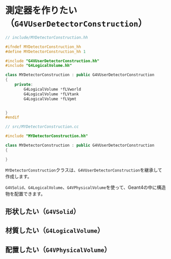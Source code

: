 # 測定器を作りたい（``G4VUserDetectorConstruction``）

```cpp
// include/MYDetectorConstruction.hh

#ifndef MYDetectorConstruction_hh
#define MYDetectorConstruction_hh 1

#include "G4VUserDetectorConstruction.hh"
#include "G4LogicalVolume.hh"

class MYDetectorConstruction : public G4VUserDetectorConstruction
{
    private:
        G4LogicalVolume *fLVworld
        G4LogicalVolume *fLVtank
        G4LogicalVolume *fLVpmt


}
#endif
```

```cpp
// src/MYDetectorConstruction.cc

#include "MYDetectorConstruction.hh"

class MYDetectorConstruction : public G4VUserDetectorConstruction
{

}
```

``MYDetectorConstruction``クラスは、``G4VUserDetectorConstruction``を継承して作成します。


``G4VSolid``、``G4LogicalVolume``、``G4VPhysicalVolume``を使って、Geant4の中に構造物を配置できます。

## 形状したい（``G4VSolid``）


## 材質したい（``G4LogicalVolume``）

## 配置したい（``G4VPhysicalVolume``）
